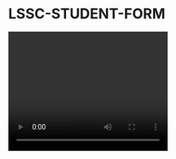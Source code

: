 # LSSC-STUDENT-FORM

<video width="320" height="240" controls>
  <source src="movie.mp4" type="video/mp4">
</video>
